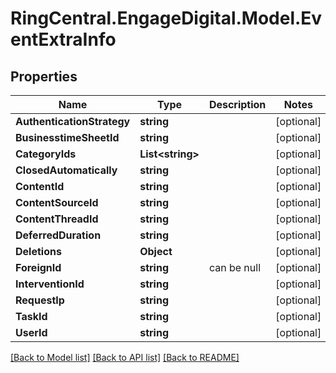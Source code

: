 # RingCentral.EngageDigital.Model.EventExtraInfo
## Properties

Name | Type | Description | Notes
------------ | ------------- | ------------- | -------------
**AuthenticationStrategy** | **string** |  | [optional] 
**BusinesstimeSheetId** | **string** |  | [optional] 
**CategoryIds** | **List&lt;string&gt;** |  | [optional] 
**ClosedAutomatically** | **string** |  | [optional] 
**ContentId** | **string** |  | [optional] 
**ContentSourceId** | **string** |  | [optional] 
**ContentThreadId** | **string** |  | [optional] 
**DeferredDuration** | **string** |  | [optional] 
**Deletions** | **Object** |  | [optional] 
**ForeignId** | **string** | can be null | [optional] 
**InterventionId** | **string** |  | [optional] 
**RequestIp** | **string** |  | [optional] 
**TaskId** | **string** |  | [optional] 
**UserId** | **string** |  | [optional] 

[[Back to Model list]](../README.md#documentation-for-models) [[Back to API list]](../README.md#documentation-for-api-endpoints) [[Back to README]](../README.md)

